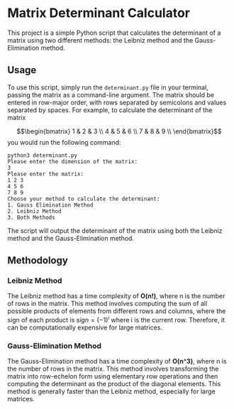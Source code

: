 <script src="https://polyfill.io/v3/polyfill.min.js?features=es6"></script>
<script src="https://cdnjs.cloudflare.com/ajax/libs/mathjax/2.7.7/MathJax.js?config=TeX-MML-AM_CHTML"></script>

# Matrix Determinant Calculator

This project is a simple Python script that calculates the determinant of a matrix using two different methods: the Leibniz method and the Gauss-Elimination method.

## Usage

To use this script, simply run the `determinant.py` file in your terminal, passing the matrix as a command-line argument. The matrix should be entered in row-major order, with rows separated by semicolons and values separated by spaces. For example, to calculate the determinant of the matrix


$$\begin{bmatrix} 
   1 & 2 & 3 \\
   4 & 5 & 6 \\
   7 & 8 & 9 \\
   \end{bmatrix}$$
you would run the following command:

```
python3 determinant.py
Please enter the dimension of the matrix:
3
Please enter the matrix:
1 2 3
4 5 6
7 8 9
Choose your method to calculate the determinant:
1. Gauss Elimination Method
2. Leibniz Method
3. Both Methods
```


The script will output the determinant of the matrix using both the Leibniz method and the Gauss-Elimination method.

## Methodology

### Leibniz Method

The Leibniz method has a time complexity of **O(n!)**, where n is the number of rows in the matrix. This method involves computing the sum of all possible products of elements from different rows and columns, where the sign of each product is $sign = (-1)^i$ where i is the current row. Therefore, it can be computationally expensive for large matrices.

### Gauss-Elimination Method

The Gauss-Elimination method has a time complexity of **O(n^3)**, where n is the number of rows in the matrix. This method involves transforming the matrix into row-echelon form using elementary row operations and then computing the determinant as the product of the diagonal elements. This method is generally faster than the Leibniz method, especially for large matrices.
